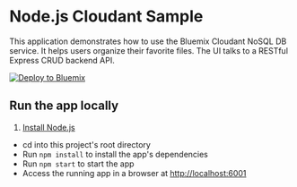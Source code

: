 # Node.js Cloudant Sample

This application demonstrates how to use the Bluemix Cloudant NoSQL DB service.  It helps users organize their favorite files. The UI talks to a RESTful Express CRUD backend API.

[![Deploy to Bluemix](https://bluemix.net/deploy/button.png)](https://bluemix.net/deploy?repository=https://github.com/sergiogama/simple-toolchain-20170423014028114)

## Run the app locally

1. [Install Node.js][]
+ cd into this project's root directory
+ Run `npm install` to install the app's dependencies
+ Run `npm start` to start the app
+ Access the running app in a browser at <http://localhost:6001>

[Install Node.js]: https://nodejs.org/en/download/
"# Conversation-demo" 
